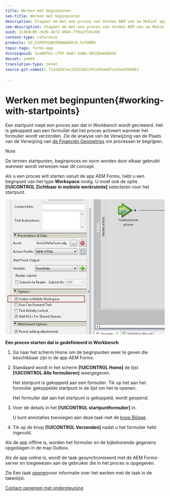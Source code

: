 ```yaml
---
title: Werken met beginpunten
seo-title: Werken met beginpunten
description: Stappen om met een proces van Vormen AEM van uw Mobiel apparaat te werken dat in Workbench wordt bepaald.
seo-description: Stappen om met een proces van Vormen AEM van uw Mobiel apparaat te werken dat in Workbench wordt bepaald.
uuid: 1c4b4c86-cbdb-4e72-b0eb-7f8a2f5dcdde
content-type: reference
products: SG_EXPERIENCEMANAGER/6.5/FORMS
topic-tags: forms-app
discoiquuid: 1ea60fb2-cf9f-4a87-bd8e-98150e668456
docset: aem65
translation-type: tm+mt
source-git-commit: 72a582b7ac19322b81fd1a92de8fce34e55b9db1

---
```



# Werken met beginpunten{#working-with-startpoints}

Een startpunt roept een proces aan dat in Workbench wordt gecreeerd. Het is gekoppeld aan een formulier dat het proces activeert wanneer het formulier wordt verzonden. Zie de analyse van de Verwijzing van de Plaats van de Verwijzing van [de Financiën Geometrixx](../../forms/using/finance-reference-site-walkthrough.md) om processen te begrijpen.

>[!NOTE]
>
>De termen startpunten, beginproces en vorm worden door elkaar gebruikt wanneer wordt verwezen naar dit concept.

Als u een proces wilt starten vanuit de app AEM Forms, hebt u een beginpunt van het type **Workspace** nodig. U moet ook de optie **[!UICONTROL Zichtbaar in mobiele werkruimte]** selecteren voor het startpunt.

![mws_startpoint_select_option](assets/mws_startpoint_select_option.png)

**Een proces starten dat is gedefinieerd in Workbench**

1. Ga naar het scherm [](../../forms/using/home-screen.md)Home om de beginpunten weer te geven die beschikbaar zijn in de app AEM Forms.
1. Standaard wordt in het scherm **[!UICONTROL Home]** de lijst **[!UICONTROL Alle formulieren]** weergegeven.

   Het startpunt is gekoppeld aan een formulier. Tik op het aan het formulier gekoppelde startpunt in de lijst om het te openen.

   Het formulier dat aan het startpunt is gekoppeld, wordt geopend.

1. Voer de details in het **[!UICONTROL startpuntformulier]** in.

   U kunt annotaties toevoegen aan deze taak met de [knop Bijlage](../../forms/using/add-attachments.md) .

1. Tik op de knop **[!UICONTROL Verzenden]** nadat u het formulier hebt ingevuld.

Als de app offline is, worden het formulier en de bijbehorende gegevens opgeslagen in de map Outbox.

Als de app online is, wordt de taak gesynchroniseerd met de AEM Forms-server en toegewezen aan de gebruiker die in het proces is opgegeven.

Zie Een taak [openen](/help/forms/using/open-task.md)voor informatie over het werken met de taak in de takenlijst.

[Contact opnemen met ondersteuning](https://www.adobe.com/account/sign-in.supportportal.html)
